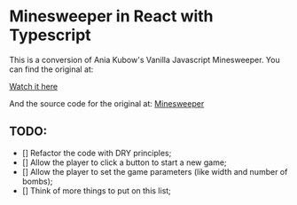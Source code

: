 # Minesweeper in React with Typescript
This is a conversion of Ania Kubow's Vanilla Javascript Minesweeper. You can find the original at:

[Watch it here](https://www.youtube.com/watch?v=rxdGAKRndz8)

And the source code for the original at:
[Minesweeper](https://github.com/kubowania/minesweeper)

## TODO:
* [] Refactor the code with DRY principles;
* [] Allow the player to click a button to start a new game;
* [] Allow the player to set the game parameters (like width and number of bombs);
* [] Think of more things to put on this list;

